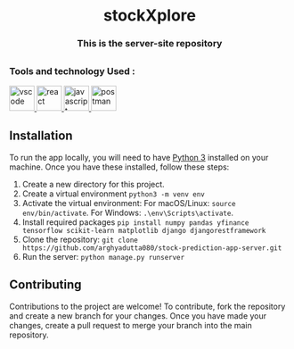 <h1 align='center'>stockXplore</h1>

<h3 align='center'>This is the server-site repository</h3>



## <h3> Tools and technology Used : </h3>
<p>
<a href="https://code.visualstudio.com/" target="_blank" rel="noreferrer"> <img src="https://skillicons.dev/icons?i=vscode" alt="vscode" width="45" height="45"/> </a>
<a href="https://reactjs.org/" target="_blank" rel="noreferrer"> <img src="https://skillicons.dev/icons?i=python" alt="react" width="45" height="45"/> </a> 
<a href="https://developer.mozilla.org/en-US/docs/Web/JavaScript" target="_blank" rel="noreferrer"> <img src="https://skillicons.dev/icons?i=django" alt="javascript" width="45" height="45"/> </a>
<a href="https://www.postman.com/" target="_blank" rel="noreferrer"> <img src="https://skillicons.dev/icons?i=postman" alt="postman" width="45" height="45"/> </a>
</p>


## Installation

To run the app locally, you will need to have [Python 3](https://www.python.org) installed on your machine. Once you have these installed, follow these steps:

1. Create a new directory for this project.
2. Create a virtual environment `python3 -m venv env`
3. Activate the virtual environment:
For macOS/Linux: `source env/bin/activate`.
For Windows: `.\env\Scripts\activate`.
4. Install required packages `pip install numpy pandas yfinance tensorflow scikit-learn matplotlib django djangorestframework`
5. Clone the repository: `git clone https://github.com/arghyadutta080/stock-prediction-app-server.git`
6. Run the server: `python manage.py runserver`

## Contributing

Contributions to the project are welcome! To contribute, fork the repository and create a new branch for your changes. Once you have made your changes, create a pull request to merge your branch into the main repository.
